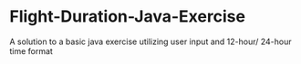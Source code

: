 # Flight-Duration-Java-Exercise
A solution to a basic java exercise utilizing user input and 12-hour/ 24-hour time format

